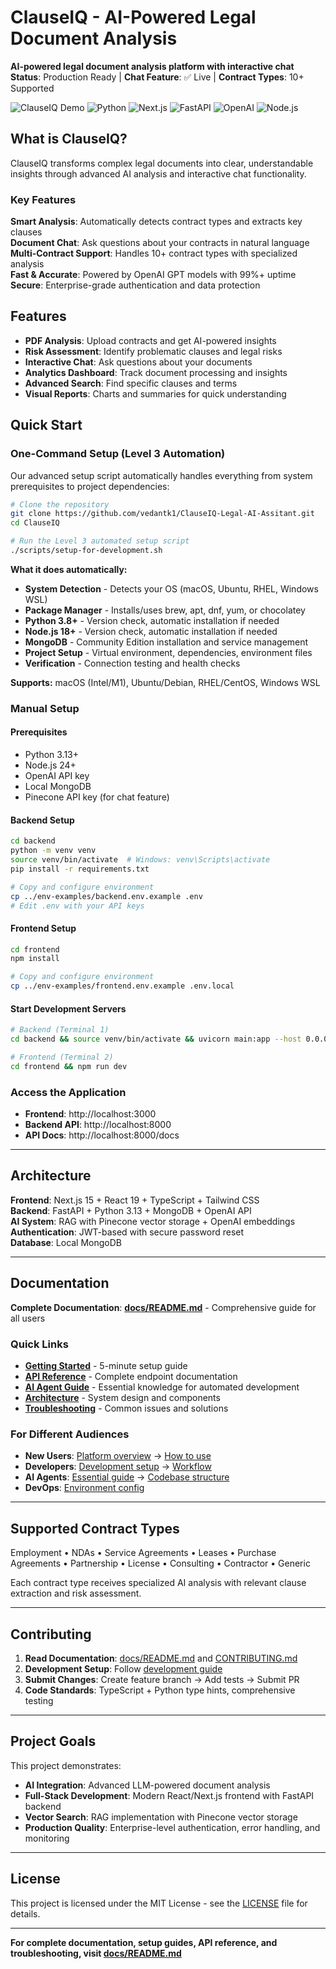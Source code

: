 # ClauseIQ - AI-Powered Legal Document Analysis

**AI-powered legal document analysis platform with interactive chat**  
**Status**: Production Ready | **Chat Feature**: ✅ Live | **Contract Types**: 10+ Supported

![ClauseIQ Demo](https://img.shields.io/badge/Status-Production%20Ready-green)
![Python](https://img.shields.io/badge/Python-3.13+-blue)
![Next.js](https://img.shields.io/badge/Next.js-15.3.3-black)
![FastAPI](https://img.shields.io/badge/FastAPI-0.115.12-009688)
![OpenAI](https://img.shields.io/badge/OpenAI-Powered-412991)
![Node.js](https://img.shields.io/badge/Node.js-24+-green)

## What is ClauseIQ?

ClauseIQ transforms complex legal documents into clear, understandable insights through advanced AI analysis and interactive chat functionality.

### Key Features

**Smart Analysis**: Automatically detects contract types and extracts key clauses  
**Document Chat**: Ask questions about your contracts in natural language  
**Multi-Contract Support**: Handles 10+ contract types with specialized analysis  
**Fast & Accurate**: Powered by OpenAI GPT models with 99%+ uptime  
**Secure**: Enterprise-grade authentication and data protection

## Features

- **PDF Analysis**: Upload contracts and get AI-powered insights
- **Risk Assessment**: Identify problematic clauses and legal risks
- **Interactive Chat**: Ask questions about your documents
- **Analytics Dashboard**: Track document processing and insights
- **Advanced Search**: Find specific clauses and terms
- **Visual Reports**: Charts and summaries for quick understanding

## Quick Start

### One-Command Setup (Level 3 Automation)

Our advanced setup script automatically handles everything from system prerequisites to project dependencies:

```bash
# Clone the repository
git clone https://github.com/vedantk1/ClauseIQ-Legal-AI-Assitant.git
cd ClauseIQ

# Run the Level 3 automated setup script
./scripts/setup-for-development.sh
```

**What it does automatically:**

- **System Detection** - Detects your OS (macOS, Ubuntu, RHEL, Windows WSL)
- **Package Manager** - Installs/uses brew, apt, dnf, yum, or chocolatey
- **Python 3.8+** - Version check, automatic installation if needed
- **Node.js 18+** - Version check, automatic installation if needed
- **MongoDB** - Community Edition installation and service management
- **Project Setup** - Virtual environment, dependencies, environment files
- **Verification** - Connection testing and health checks

**Supports:** macOS (Intel/M1), Ubuntu/Debian, RHEL/CentOS, Windows WSL

### Manual Setup

#### Prerequisites

- Python 3.13+
- Node.js 24+
- OpenAI API key
- Local MongoDB
- Pinecone API key (for chat feature)

#### Backend Setup

```bash
cd backend
python -m venv venv
source venv/bin/activate  # Windows: venv\Scripts\activate
pip install -r requirements.txt

# Copy and configure environment
cp ../env-examples/backend.env.example .env
# Edit .env with your API keys
```

#### Frontend Setup

```bash
cd frontend
npm install

# Copy and configure environment
cp ../env-examples/frontend.env.example .env.local
```

#### Start Development Servers

```bash
# Backend (Terminal 1)
cd backend && source venv/bin/activate && uvicorn main:app --host 0.0.0.0 --port 8000 --reload

# Frontend (Terminal 2)
cd frontend && npm run dev
```

### Access the Application

- **Frontend**: http://localhost:3000
- **Backend API**: http://localhost:8000
- **API Docs**: http://localhost:8000/docs

---

## Architecture

**Frontend**: Next.js 15 + React 19 + TypeScript + Tailwind CSS  
**Backend**: FastAPI + Python 3.13 + MongoDB + OpenAI API  
**AI System**: RAG with Pinecone vector storage + OpenAI embeddings  
**Authentication**: JWT-based with secure password reset  
**Database**: Local MongoDB

---

## Documentation

**Complete Documentation**: **[docs/README.md](docs/README.md)** - Comprehensive guide for all users

### Quick Links

- **[Getting Started](docs/QUICK_START.md)** - 5-minute setup guide
- **[API Reference](docs/API_REFERENCE.md)** - Complete endpoint documentation
- **[AI Agent Guide](docs/README.md#ai-agent-guide)** - Essential knowledge for automated development
- **[Architecture](docs/README.md#architecture)** - System design and components
- **[Troubleshooting](docs/README.md#troubleshooting)** - Common issues and solutions

### For Different Audiences

- **New Users**: [Platform overview](docs/README.md#what-is-clauseiq) → [How to use](docs/README.md#using-clauseiq)
- **Developers**: [Development setup](docs/README.md#development-setup) → [Workflow](docs/README.md#development-workflow)
- **AI Agents**: [Essential guide](docs/README.md#ai-agent-guide) → [Codebase structure](docs/README.md#codebase-structure)
- **DevOps**: [Environment config](docs/README.md#environment-configuration)

---

## Supported Contract Types

Employment • NDAs • Service Agreements • Leases • Purchase Agreements • Partnership • License • Consulting • Contractor • Generic

Each contract type receives specialized AI analysis with relevant clause extraction and risk assessment.

---

## Contributing

1. **Read Documentation**: [docs/README.md](docs/README.md) and [CONTRIBUTING.md](docs/CONTRIBUTING.md)
2. **Development Setup**: Follow [development guide](docs/README.md#development-setup)
3. **Submit Changes**: Create feature branch → Add tests → Submit PR
4. **Code Standards**: TypeScript + Python type hints, comprehensive testing

---

## Project Goals

This project demonstrates:

- **AI Integration**: Advanced LLM-powered document analysis
- **Full-Stack Development**: Modern React/Next.js frontend with FastAPI backend
- **Vector Search**: RAG implementation with Pinecone vector storage
- **Production Quality**: Enterprise-level authentication, error handling, and monitoring

---

## License

This project is licensed under the MIT License - see the [LICENSE](LICENSE) file for details.

---

**For complete documentation, setup guides, API reference, and troubleshooting, visit [docs/README.md](docs/README.md)**
